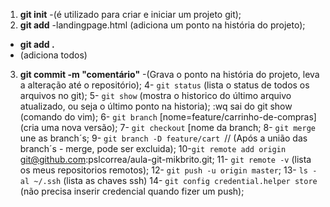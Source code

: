 1. **git init**
   -(é utilizado para criar e iniciar um projeto git);
2. **git add**
   -landingpage.html (adiciona um ponto na história do projeto);

- **git add .**
- (adiciona todos)

3. **git commit -m "comentário"**
   -(Grava o ponto na história do projeto, leva a alteração até o repositório);
   4- `git status` (lista o status de todos os arquivos no git);
   5- `git show` (mostra o historico do último arquivo atualizado, ou seja o último ponto na historia);
   :wq sai do git show (comando do vim);
   6- `git branch` [nome=feature/carrinho-de-compras] (cria uma nova versão);
   7- `git checkout` [nome da branch;
   8- `git merge` une as branch´s;
   9- `git branch -D feature/cart `// (Após a união das branch´s - merge, pode ser excluida);
   10-`git remote add origin` git@github.com:pslcorrea/aula-git-mikbrito.git;
   11- `git remote -v` (lista os meus repositorios remotos);
   12- `git push -u origin master`;
   13- `ls -al ~/.ssh` (lista as chaves ssh)
   14- `git config credential.helper store` (não precisa inserir credencial quando fizer um push);
